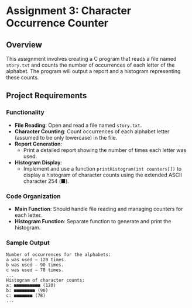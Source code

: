 # Assignment 3: Character Occurrence Counter

## Overview
This assignment involves creating a C program that reads a file named `story.txt` and counts the number of occurrences of each letter of the alphabet. The program will output a report and a histogram representing these counts.

## Project Requirements
### Functionality
- **File Reading**: Open and read a file named `story.txt`.
- **Character Counting**: Count occurrences of each alphabet letter (assumed to be only lowercase) in the file.
- **Report Generation**:
  - Print a detailed report showing the number of times each letter was used.
- **Histogram Display**:
  - Implement and use a function `printHistogram(int counters[])` to display a histogram of character counts using the extended ASCII character 254 (■).

### Code Organization
- **Main Function**: Should handle file reading and managing counters for each letter.
- **Histogram Function**: Separate function to generate and print the histogram.

### Sample Output
```plaintext
Number of occurrences for the alphabets:
a was used – 120 times.
b was used – 90 times.
c was used – 78 times.
...
Histogram of character counts:
a: ■■■■■■■■■■ (120)
b: ■■■■■■■■ (90)
c: ■■■■■■■ (78)
...
